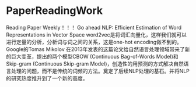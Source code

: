 # PaperReadingWork
Reading  Paper Weekly！！！
Go ahead
NLP:
Efficient Estimation of Word Representations in Vector Space
word2vec是将词汇向量化，这样我们就可以进行定量的分析，分析词与词之间的关系，这是one-hot encoding做不到的。Google的Tomas Mikolov 在2013年发表的这篇论文给自然语言处理领域带来了新的巨大变革，提出的两个模型CBOW (Continuous Bag-of-Words Model)和Skip-gram (Continuous Skip-gram Model)，创造性的用预测的方式解决自然语言处理的问题，而不是传统的词频的方法。奠定了后续NLP处理的基石。并将NLP的研究热度推升到了一个新的高度。
